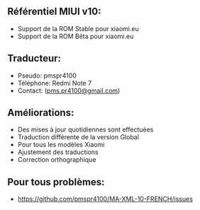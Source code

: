 ## Référentiel MIUI v10:
* Support de la ROM Stable pour xiaomi.eu
* Support de la ROM Bêta pour xiaomi.eu

## Traducteur:
* Pseudo: pmspr4100
* Téléphone: Redmi Note 7
* Contact: (pms.pr4100@gmail.com)

## Améliorations:
* Des mises à jour quotidiennes sont effectuées
* Traduction différente de la version Global
* Pour tous les modèles Xiaomi
* Ajustement des traductions
* Correction orthographique

## Pour tous problèmes:
* https://github.com/pmspr4100/MA-XML-10-FRENCH/issues
